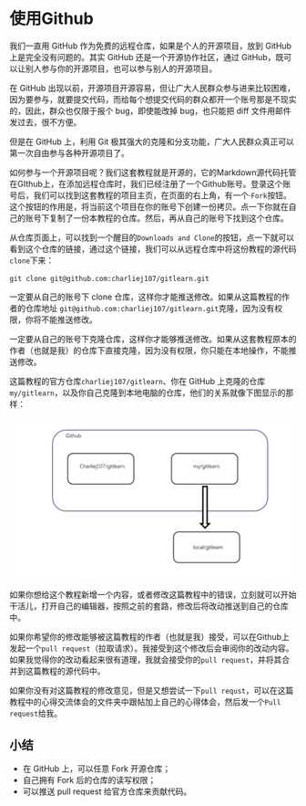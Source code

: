 # 使用Github

我们一直用 GitHub 作为免费的远程仓库，如果是个人的开源项目，放到 GitHub 上是完全没有问题的。其实 GitHub 还是一个开源协作社区，通过 GitHub，既可以让别人参与你的开源项目，也可以参与别人的开源项目。

 

在 GitHub 出现以前，开源项目开源容易，但让广大人民群众参与进来比较困难，因为要参与，就要提交代码，而给每个想提交代码的群众都开一个账号那是不现实的，因此，群众也仅限于报个 bug，即使能改掉 bug，也只能把 diff 文件用邮件发过去，很不方便。

 

但是在 GitHub 上，利用 Git 极其强大的克隆和分支功能，广大人民群众真正可以第一次自由参与各种开源项目了。



 如何参与一个开源项目呢？我们这套教程就是开源的，它的Markdown源代码托管在GIthub上，在添加远程仓库时，我们已经注册了一个Github账号。登录这个账号后，我们可以找到这套教程的项目主页，在页面的右上角，有一个·`Fork`按钮。这个按钮的作用是，将当前这个项目在你的账号下创建一份拷贝。点一下你就在自己的账号下复制了一份本教程的仓库。然后，再从自己的账号下找到这个仓库。



从仓库页面上，可以找到一个醒目的`Downloads and Clone`的按钮，点一下就可以看到这个仓库的链接，通过这个链接，我们可以从远程仓库中将这份教程的源代码`clone`下来：

```
git clone git@github.com:charliej107/gitlearn.git
```

一定要从自己的账号下 clone 仓库，这样你才能推送修改。如果从这篇教程的作者的仓库地址 `git@github.com:charliej107/gitlearn.git`克隆，因为没有权限，你将不能推送修改。

一定要从自己的账号下克隆仓库，这样你才能够推送修改。如果从这套教程原本的作者（也就是我）的仓库下直接克隆，因为没有权限，你只能在本地操作，不能推送修改。



这篇教程的官方仓库`charliej107/gitlearn`、你在 GitHub 上克隆的仓库 `my/gitlearn`，以及你自己克隆到本地电脑的仓库，他们的关系就像下图显示的那样：

 

![img](./assert/relationship.png)

 

 如果你想给这个教程新增一个内容，或者修改这篇教程中的错误，立刻就可以开始干活儿，打开自己的编辑器，按照之前的套路，修改后将改动推送到自己的仓库中。

如果你希望你的修改能够被这篇教程的作者（也就是我）接受，可以在Github上发起一个`pull request`（拉取请求）。我接受到这个修改后会审阅你的改动内容。如果我觉得你的改动看起来很有道理，我就会接受你的`pull request`，并将其合并到这篇教程的源代码中。

如果你没有对这篇教程的修改意见，但是又想尝试一下`pull requst`，可以在这篇教程中的心得交流体会的文件夹中跟帖加上自己的心得体会，然后发一个`Pull request`给我。

## 小结

- 在 GitHub 上，可以任意 Fork 开源仓库；
- 自己拥有 Fork 后的仓库的读写权限；
- 可以推送 pull request 给官方仓库来贡献代码。